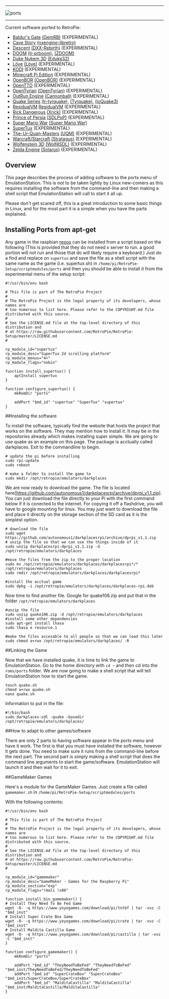***
![ports](https://cloud.githubusercontent.com/assets/10035308/12213893/ee2ca4a0-b63e-11e5-8d01-03c9dce2ab11.png)
***


Current software ported to RetroPie:

* [Baldur's Gate](GemRB) [(GemRB)](https://github.com/gemrb/gemrb) (EXPERIMENTAL)
* [Cave Story](Cave-Story) [(nxengine-libretro)](https://github.com/libretro/nxengine-libretro)
* [Descent](Descent) [(DXX-Rebirth)](http://www.dxx-rebirth.com/) (EXPERIMENTAL) 
* [DOOM](Doom) [(lr-prboom)](https://github.com/libretro/libretro-prboom), [(ZDOOM)](https://github.com/rheit/zdoom)
* [Duke Nukem 3D](Duke-Nukem-3D) [(Eduke32)](http://www.eduke32.com/)
* [Löve](Love) [(Löve)](https://bitbucket.org/rude/love/src) (EXPERIMENTAL)
* [KODI](KODI) (EXPERIMENTAL)
* [Minecraft Pi Edition](Minecraft) (EXPERIMENTAL)
* [OpenBOR](OpenBOR) [(OpenBOR)](https://github.com/rofl0r/openbor.git) (EXPERIMENTAL)
* [OpenTTD](OpenTTD) (EXPERIMENTAL)
* [OpenTyrian](OpenTyrian) [(OpenTyrian)](https://bitbucket.org/opentyrian/opentyrian/wiki/Home) (EXPERIMENTAL)
* [OutRun Engine](Cannonball) [(Cannonball)](https://github.com/djyt/cannonball/wiki/Cannonball-Manual) (EXPERIMENTAL)
* [Quake Series](Quake) [(lr-tyrquake)](https://github.com/libretro/tyrquake), [(Tyrquake)](https://github.com/RetroPie/tyrquake), [(ioQuake3)](https://github.com/raspberrypi/quake3)
* [ResidualVM](ResidualVM) [ResidualVM](https://github.com/residualvm/residualvm) (EXPERIMENTAL)
* [Rick Dangerous](Xrick) [(Xrick)](http://www.bigorno.net/xrick/) (EXPERIMENTAL)
* [Prince of Persia](SDLPoP) [(SDLPoP)](https://github.com/NagyD/SDLPoP) (EXPERIMENTAL)
* [Super Mario War](Super-Mario-War) [(Super Mario War)](https://github.com/HerbFargus/Super-Mario-War)
* [SuperTux](SuperTux) (EXPERIMENTAL)
* [The-Ur-Quan-Masters](The-Ur-Quan-Masters) [(UQM)](http://wiki.uqm.stack.nl/Main_Page) (EXPERIMENTAL)
* [Warcraft/Starcraft](Stratagus) [(Stratagus)](https://github.com/Wargus/stratagus.git) (EXPERIMENTAL)
* [Wolfenstein 3D](Wolfenstein-3D) [(Wolf4SDL)](https://github.com/mozzwald/wolf4sdl) (EXPERIMENTAL)
* [Zelda Engine](Solarus) [(Solarus)](http://www.solarus-games.org/) (EXPERIMENTAL)

## Overview

This page describes the process of adding software to the ports menu of EmulationStation. This is not to be taken lightly by Linux new-comers as this requires installing the software from the command-line and then making a shell script that EmulationStation will call to start it all up.

Please don't get scared off, this is a great introduction to some basic things in Linux, and for the most part it is a simple when you have the parts explained.

## Installing Ports from apt-get

Any game in the raspbian [repos](http://archive.raspbian.org/raspbian/dists/wheezy/main/binary-armhf/) can be installed from a script based on the following (This is provided that they do not need x server to run. a good portion will not run and those that do will likely require a keyboard.) Just do a find and replace on `supertux` and save the file as a shell script with the same name as the game (i.e. supertux.sh) in `/home/pi/RetroPie-Setup/scriptmodules/ports` and then you should be able to install it from the experimental menu of the setup script:

```
#!/usr/bin/env bash
 
# This file is part of The RetroPie Project
#
# The RetroPie Project is the legal property of its developers, whose names are
# too numerous to list here. Please refer to the COPYRIGHT.md file distributed with this source.
#
# See the LICENSE.md file at the top-level directory of this distribution and
# at https://raw.githubusercontent.com/RetroPie/RetroPie-Setup/master/LICENSE.md
#
 
rp_module_id="supertux"
rp_module_desc="SuperTux 2d scrolling platform"
rp_module_menus="4+"
rp_module_flags="nobin"
 
function install_supertux() {
    aptInstall supertux
}
 
function configure_supertux() {
    mkRomDir "ports"

    addPort "$md_id" "supertux" "SuperTux" "supertux"
}
```

##Installing the software

To install the software, typically find the website that hosts the project that works on the software. They may mention how to install it. It may be in the repositories already which makes installing super simple. We are going to use quake as an example on this page. The package is acctually called darkplaces. Exit to the commandline to begin.

```
# update the pi before installing
sudo rpi-update
sudo reboot

# make a folder to install the game to
sudo mkdir /opt/retropie/emulators/darkplaces
```

We are now ready to download the game. The file is located here[https://github.com/autonomous1/darkplacesrpi/archive/dprpi_v1.1.zip]. You can just download the file directly to your Pi with the first command below if it is conected to the internet. For copying it off a flashdrive, you will have to google mounting for linux. You may just want to download the file and place it directly on the storage section of the SD card as it is the simplest option. 

```
# download the file
sudo wget https://github.com/autonomous1/darkplacesrpi/archive/dprpi_v1.1.zip
# unzip the file so that we can use the things inside of it
sudo unzip darkplacesrpi-dprpi_v1.1.zip -d /opt/retropie/emulators/darkplaces

#move the files from the zip to the proper location
sudo mv /opt/retropie/emulators/darkplaces/darkplacesrpi*/* /opt/retropie/emulators/darkplaces
sudo rmdir /opt/retropie/emulators/darkplaces/darkplacesrpi*

#install the acctual game
sudo dpkg -i /opt/retropie/emulators/darkplaces/darkplaces-rpi.deb
```

Now time to find another file. Google for quake106.zip and put that in the folder `/opt/retropie/emulators/darkplaces`

```
#unzip the file
sudo unzip quake106.zip -d /opt/retropie/emulators/darkplaces
#install some other dependencies
sudo apt-get install lhasa
sudo lhasa e resource.1

#make the files accesable to all people so that we can load this later
sudo chmod a+rwx /opt/retropie/emulators/darkplaces/ -R
```

##Linking the Game

Now that we have installed quake, it is time to link the game to EmulationStation. Go to the home directory with `cd ~` and then cd into the `roms/ports` folder. We are now going to make a shell script that will tell EmulationStation how to start the game.

```
touch quake.sh
chmod a+rwx quake.sh
nano quake.sh
```

Information to put in the file:

```
#!/bin/bash
sudo darkplaces-sdl -quake -basedir /opt/retropie/emulators/darkplaces/
```

##How to adapt to other games/software

There are only 2 parts to having software appear in the ports menu and have it work. The first is that you must have installed the software, however it gets done. You need to make sure it runs from the command-line before the next part. The second part is simply making a shell script that does the command line arguments to start the game/software. EmulationStation will launch it and then wait for it to exit. 

##GameMaker Games

Here's a module for the GameMaker Games. Just create a file called `gamemaker.sh` in `/home/pi/RetroPie-Setup/scriptmodules/ports`

With the following contents:

```shell
#!/usr/bin/env bash

# This file is part of The RetroPie Project
# 
# The RetroPie Project is the legal property of its developers, whose names are
# too numerous to list here. Please refer to the COPYRIGHT.md file distributed with this source.
# 
# See the LICENSE.md file at the top-level directory of this distribution and 
# at https://raw.githubusercontent.com/RetroPie/RetroPie-Setup/master/LICENSE.md
#

rp_module_id="gamemaker"
rp_module_desc="GameMaker - Games for the Raspberry Pi"
rp_module_section="exp"
rp_module_flags="!mali !x86"

function install_bin_gamemaker() {
# Install They Need To Be Fed Game
wget -O- -q https://www.yoyogames.com/download/pi/tntbf | tar -xvz -C "$md_inst"
# Install Super Crate Box Game
wget -O- -q https://www.yoyogames.com/download/pi/crate | tar -xvz -C "$md_inst"
# Install Maldita Castilla Game
wget -O- -q https://www.yoyogames.com/download/pi/castilla | tar -xvz -C "$md_inst"
}

function configure_gamemaker() {
    mkRomDir "ports"

    addPort "$md_id" "TheyNeedToBeFed" "TheyNeedToBeFed" "$md_inst/TheyNeedToBeFed/TheyNeedToBeFed"
    addPort "$md_id" "SuperCrateBox" "SuperCrateBox" "$md_inst/SuperCrateBox/SuperCrateBox"
    addPort "$md_id" "MalditaCastilla" "MalditaCastilla" "$md_inst/MalditaCastilla/MalditaCastilla"
}
```

